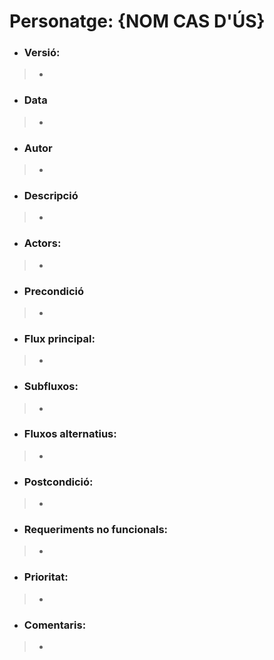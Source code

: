# **Personatge: {NOM CAS D'ÚS}**

- ### **Versió:**
> -

- ### **Data**
> -

- ### **Autor** 
> -

- ### **Descripció**
> -

- ### **Actors:** 
> -

- ### **Precondició** 
> -

- ### **Flux principal:** 
> -

- ### **Subfluxos:** 
> -

- ### **Fluxos alternatius:** 
> -

- ### **Postcondició:** 
> -

- ### **Requeriments no funcionals:** 
> -

- ### **Prioritat:** 
> -

- ### **Comentaris:** 
> -
